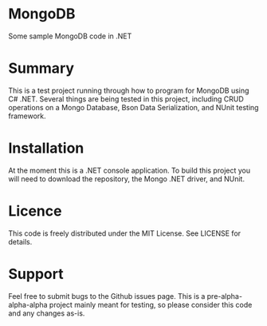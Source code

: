 # MongoDB
Some sample MongoDB code in .NET

# Summary
This is a test project running through how to program for MongoDB using C# .NET. Several things are being tested in this project, including CRUD operations on a Mongo Database, Bson Data Serialization, and NUnit testing framework.

# Installation
At the moment this is a .NET console application. To build this project you will need to download the repository, the Mongo .NET driver, and NUnit. 

# Licence
This code is freely distributed under the MIT License. See LICENSE for details.

# Support
Feel free to submit bugs to the Github issues page. This is a pre-alpha-alpha-alpha project mainly meant for testing, so please consider this code and any changes as-is.
